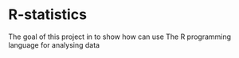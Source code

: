 # R-statistics
The goal of this project in to show how can use The R programming language for analysing data 
